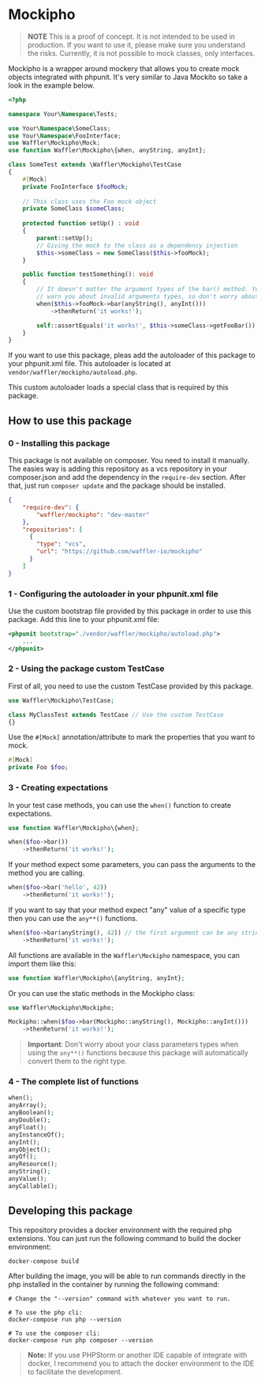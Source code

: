 # Mockipho

> **NOTE** This is a proof of concept. It is not intended to be used in production.
> If you want to use it, please make sure you understand the risks.
> Currently, it is not possible to mock classes, only interfaces.


Mockipho is a wrapper around mockery that allows you to create mock objects integrated
with phpunit. It's very similar to Java Mockito so take a look in the example below.

```php
<?php

namespace Your\Namespace\Tests;

use Your\Namespace\SomeClass;
use Your\Namespace\FooInterface;
use Waffler\Mockipho\Mock;
use function Waffler\Mockipho\{when, anyString, anyInt};

class SomeTest extends \Waffler\Mockipho\TestCase
{
    #[Mock]
    private FooInterface $fooMock;
    
    // This class uses the Foo mock object
    private SomeClass $someClass;
    
    protected function setUp() : void
    {
        parent::setUp();
        // Giving the mock to the class as a dependency injection
        $this->someClass = new SomeClass($this->fooMock);
    }

    public function testSomething(): void
    {
        // It doesn't matter the argument types of the bar() method. Your IDE should
        // warn you about invalid arguments types, so don't worry about it.
        when($this->fooMock->bar(anyString(), anyInt()))
            ->thenReturn('it works!');

        self::assertEquals('it works!', $this->someClass->getFooBar()); // [OK]
    }
}
```

If you want to use this package, pleas add the autoloader of this package to your
phpunit.xml file. This autoloader is located at `vendor/waffler/mockipho/autoload.php`.

This custom autoloader loads a special class that is required by this package.

## How to use this package

### 0 - Installing this package
This package is not available on composer. You need to install it manually.
The easies way is adding this repository as a vcs repository in your composer.json and
add the dependency in the `require-dev` section. After that, just run `composer update`
and the package should be installed.

```json
{
    "require-dev": {
        "waffler/mockipho": "dev-master"
    },
    "repositories": [
      {
        "type": "vcs",
        "url": "https://github.com/waffler-io/mockipho"
      }
    ]
}
```


### 1 - Configuring the autoloader in your phpunit.xml file

Use the custom bootstrap file provided by this package in order to use this package.
Add this line to your phpunit.xml file:

```xml
<phpunit bootstrap="./vendor/waffler/mockipho/autoload.php">
    ...
</phpunit>
```

### 2 - Using the package custom TestCase
First of all, you need to use the custom TestCase provided by this package.

```php
use Waffler\Mockipho\TestCase;

class MyClassTest extends TestCase // Use the custom TestCase 
{}
```

Use the `#[Mock]` annotation/attribute to mark the properties that you want to mock.
```php
#[Mock]
private Foo $foo;
```

### 3 - Creating expectations
In your test case methods, you can use the `when()` function to create expectations.

```php
use function Waffler\Mockipho\{when};

when($foo->bar())
    ->thenReturn('it works!');
```

If your method expect some parameters, you can pass the arguments to the method you are calling.

```php
when($foo->bar('hello', 42))
    ->thenReturn('it works!');
```

If you want to say that your method expect "any" value of a specific type 
then you can use the `any**()` functions.

```php
when($foo->bar(anyString(), 42)) // the first argument can be any string
    ->thenReturn('it works!');
```

All functions are available in the `Waffler\Mockipho` namespace, you can import them like this:

```php
use function Waffler\Mockipho\{anyString, anyInt};
```

Or you can use the static methods in the Mockipho class:

```php
use Waffler\Mockipho\Mockipho;

Mockipho::when($foo->bar(Mockipho::anyString(), Mockipho::anyInt()))
    ->thenReturn('it works!');
```

> **Important**: Don't worry about your class parameters types when using the `any**()` functions
> because this package will automatically convert them to the right type.

### 4 - The complete list of functions
```php
when();
anyArray();
anyBoolean();
anyDouble();
anyFloat();
anyInstanceOf();
anyInt();
anyObject();
anyOf();
anyResource();
anyString();
anyValue();
anyCallable();
```

## Developing this package
This repository provides a docker environment with the required php extensions. 
You can just run the following command to build the docker environment:

```shell
docker-compose build
```

After building the image, you will be able to run commands directly in the php installed in the container by running
the following command:
```shell
# Change the "--version" command with whatever you want to run.

# To use the php cli:
docker-compose run php --version

# To use the composer cli:
docker-compose run php composer --version
```

> **Note:** If you use PHPStorm or another IDE capable of integrate with docker, 
> I recommend you to attach the docker environment to the IDE to facilitate the development.
